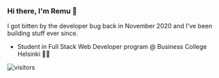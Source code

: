 ### Hi there, I'm Remu 👋

I got bitten by the developer bug back in November 2020 and I've been building stuff ever since.

- Student in Full Stack Web Developer program @ Business College Helsinki 👨‍🎓

![visitors](https://visitor-badge.glitch.me/badge?page_id=${remuollinen}.${remuollinen})

<!--
**remuollinen/remuollinen** is a ✨ _special_ ✨ repository because its `README.md` (this file) appears on your GitHub profile.

Here are some ideas to get you started:

- 🔭 I’m currently working on ...
- 🌱 I’m currently learning ...
- 👯 I’m looking to collaborate on ...
- 🤔 I’m looking for help with ...
- 💬 Ask me about ...
- 📫 How to reach me: ...
- 😄 Pronouns: ...
- ⚡ Fun fact: ...
-->
